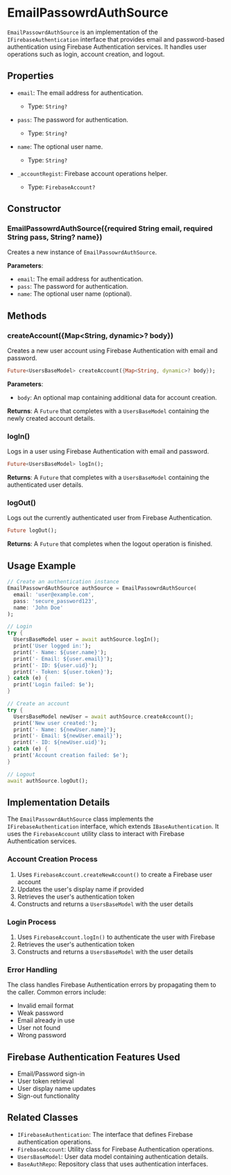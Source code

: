 # EmailPassowrdAuthSource

`EmailPassowrdAuthSource` is an implementation of the `IFirebaseAuthentication` interface that provides email and password-based authentication using Firebase Authentication services. It handles user operations such as login, account creation, and logout.

## Properties

- `email`: The email address for authentication.

  - Type: `String?`

- `pass`: The password for authentication.

  - Type: `String?`

- `name`: The optional user name.

  - Type: `String?`

- `_accountRegist`: Firebase account operations helper.
  - Type: `FirebaseAccount?`

## Constructor

### EmailPassowrdAuthSource({required String email, required String pass, String? name})

Creates a new instance of `EmailPassowrdAuthSource`.

**Parameters**:

- `email`: The email address for authentication.
- `pass`: The password for authentication.
- `name`: The optional user name (optional).

## Methods

### createAccount({Map<String, dynamic>? body})

Creates a new user account using Firebase Authentication with email and password.

```dart
Future<UsersBaseModel> createAccount({Map<String, dynamic>? body});
```

**Parameters**:

- `body`: An optional map containing additional data for account creation.

**Returns**: A `Future` that completes with a `UsersBaseModel` containing the newly created account details.

### logIn()

Logs in a user using Firebase Authentication with email and password.

```dart
Future<UsersBaseModel> logIn();
```

**Returns**: A `Future` that completes with a `UsersBaseModel` containing the authenticated user details.

### logOut()

Logs out the currently authenticated user from Firebase Authentication.

```dart
Future logOut();
```

**Returns**: A `Future` that completes when the logout operation is finished.

## Usage Example

```dart
// Create an authentication instance
EmailPassowrdAuthSource authSource = EmailPassowrdAuthSource(
  email: 'user@example.com',
  pass: 'secure_password123',
  name: 'John Doe'
);

// Login
try {
  UsersBaseModel user = await authSource.logIn();
  print('User logged in:');
  print('- Name: ${user.name}');
  print('- Email: ${user.email}');
  print('- ID: ${user.uid}');
  print('- Token: ${user.token}');
} catch (e) {
  print('Login failed: $e');
}

// Create an account
try {
  UsersBaseModel newUser = await authSource.createAccount();
  print('New user created:');
  print('- Name: ${newUser.name}');
  print('- Email: ${newUser.email}');
  print('- ID: ${newUser.uid}');
} catch (e) {
  print('Account creation failed: $e');
}

// Logout
await authSource.logOut();
```

## Implementation Details

The `EmailPassowrdAuthSource` class implements the `IFirebaseAuthentication` interface, which extends `IBaseAuthentication`. It uses the `FirebaseAccount` utility class to interact with Firebase Authentication services.

### Account Creation Process

1. Uses `FirebaseAccount.createNewAccount()` to create a Firebase user account
2. Updates the user's display name if provided
3. Retrieves the user's authentication token
4. Constructs and returns a `UsersBaseModel` with the user details

### Login Process

1. Uses `FirebaseAccount.logIn()` to authenticate the user with Firebase
2. Retrieves the user's authentication token
3. Constructs and returns a `UsersBaseModel` with the user details

### Error Handling

The class handles Firebase Authentication errors by propagating them to the caller. Common errors include:

- Invalid email format
- Weak password
- Email already in use
- User not found
- Wrong password

## Firebase Authentication Features Used

- Email/Password sign-in
- User token retrieval
- User display name updates
- Sign-out functionality

## Related Classes

- `IFirebaseAuthentication`: The interface that defines Firebase authentication operations.
- `FirebaseAccount`: Utility class for Firebase Authentication operations.
- `UsersBaseModel`: User data model containing authentication details.
- `BaseAuthRepo`: Repository class that uses authentication interfaces.
